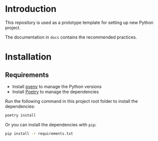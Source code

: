 # Introduction

This repository is used as a prototype template for setting up new Python project.

The documentation in `docs` contains the recommended practices.

# Installation

## Requirements

- Install [pyenv](https://github.com/pyenv/pyenv#installation) to manage the Python versions
- Install [Poetry](https://python-poetry.org/docs/#installation) to manage the dependencies

Run the following command in this project root folder to install the dependencies:

```bash
poetry install
```

Or you can install the dependencies with `pip`:

```bash
pip install -r requirements.txt
```
